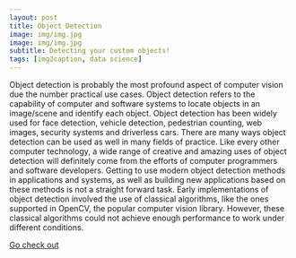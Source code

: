 ```yaml
---
layout: post
title: Object Detection
image: img/img.jpg
image: img/img.jpg
subtitle: Detecting your custom objects!
tags: [img2caption, data science]
---
```


Object detection is probably the most profound aspect of computer vision due the number practical use cases. Object detection refers to the capability of computer and software systems to locate objects in an image/scene and identify each object. Object detection has been widely used for face detection, vehicle detection, pedestrian counting, web images, security systems and driverless cars. There are many ways object detection can be used as well in many fields of practice. Like every other computer technology, a wide range of creative and amazing uses of object detection will definitely come from the efforts of computer programmers and software developers.
Getting to use modern object detection methods in applications and systems, as well as building new applications based on these methods is not a straight forward task. Early implementations of object detection involved the use of classical algorithms, like the ones supported in OpenCV, the popular computer vision library. However, these classical algorithms could not achieve enough performance to work under different conditions.

[Go check out]()
